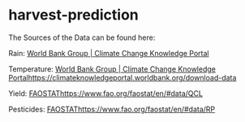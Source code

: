 # harvest-prediction

The Sources of the Data can be found here:

Rain: [World Bank Group | Climate Change Knowledge Portal](https://climateknowledgeportal.worldbank.org/download-data)


Temperature: [World Bank Group | Climate Change Knowledge Portal](https://climateknowledgeportal.worldbank.org/download-data)https://climateknowledgeportal.worldbank.org/download-data



Yield: [FAOSTAT](https://www.fao.org/faostat/en/#data/QCL)https://www.fao.org/faostat/en/#data/QCL



Pesticides: [FAOSTAT](https://www.fao.org/faostat/en/#data/RP)https://www.fao.org/faostat/en/#data/RP

